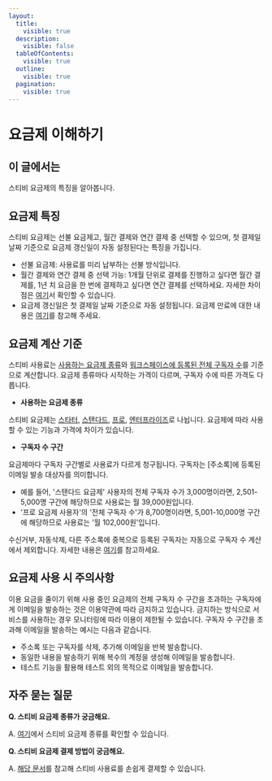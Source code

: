 ```yaml
---
layout:
  title:
    visible: true
  description:
    visible: false
  tableOfContents:
    visible: true
  outline:
    visible: true
  pagination:
    visible: true
---
```


# 요금제 이해하기

## 이 글에서는 <a href="#h_01h9mkm4p47362w0tjqadsntj8" id="h_01h9mkm4p47362w0tjqadsntj8"></a>

스티비 요금제의 특징을 알아봅니다.



## 요금제 특징 <a href="#h_01ha65n09ets1rb1nhjgha0pa6" id="h_01ha65n09ets1rb1nhjgha0pa6"></a>

스티비 요금제는 선불 요금제고, 월간 결제와 연간 결제 중 선택할 수 있으며, 첫 결제일 날짜 기준으로 요금제 갱신일이 자동 설정된다는 특징을 가집니다.

* 선불 요금제: 사용료를 미리 납부하는 선불 방식입니다.
* 월간 결제와 연간 결제 중 선택 가능: 1개월 단위로 결제를 진행하고 싶다면 월간 결제를, 1년 치 요금을 한 번에 결제하고 싶다면 연간 결제를 선택하세요. 자세한 차이점은 [여기](https://help.stibee.com/hc/ko/articles/4756551675535)서 확인할 수 있습니다.
* 요금제 갱신일은 첫 결제일 날짜 기준으로 자동 설정됩니다. 요금제 만료에 대한 내용은 [여기](https://help.stibee.com/hc/ko/articles/4756413095695)를 참고해 주세요.

## 요금제 계산 기준 <a href="#h_01ha65n09e3m8f39hb8adtbgq3" id="h_01ha65n09e3m8f39hb8adtbgq3"></a>

스티비 사용료는 [사용하는 요금제 종류](https://help.stibee.com/hc/ko/articles/4756526887183)와 [워크스페이스에 등록된 전체 구독자 수](https://help.stibee.com/hc/ko/articles/4756496849935)를 기준으로 계산합니다. 요금제 종류마다 시작하는 가격이 다르며, 구독자 수에 따른 가격도 다릅니다.

* **사용하는 요금제 종류**&#x20;

스티비 요금제는 [스타터](https://help.stibee.com/hc/ko/articles/4756526887183#h\_01GJHQ6K6XJHHJ1F60CJZZJ336), [스탠다드](https://help.stibee.com/hc/ko/articles/4756526887183#h\_01GJHQ72PNZ5TYV0SQQEGEK5EA), [프로](https://help.stibee.com/hc/ko/articles/4756526887183#h\_01GJHQ7VEQYDNMK8NJQE87P5B8), [엔터프라이즈](https://help.stibee.com/hc/ko/articles/4756526887183#01H9MKMCZFJZPSVKD48Y0EEQCW)로 나뉩니다. 요금제에 따라 사용할 수 있는 기능과 가격에 차이가 있습니다.&#x20;

* **구독자 수 구간**

요금제마다 구독자 구간별로 사용료가 다르게 청구됩니다. 구독자는 \[주소록]에 등록된 이메일 발송 대상자를 의미합니다.

* 예를 들어, '스탠다드 요금제' 사용자의 전체 구독자 수가 3,000명이라면, 2,501-5,000명 구간에 해당하므로 사용료는 월 39,000원입니다.
* '프로 요금제 사용자'의 '전체 구독자 수'가 8,700명이라면, 5,001-10,000명 구간에 해당하므로 사용료는 '월 102,000원'입니다.

수신거부, 자동삭제, 다른 주소록에 중복으로 등록된 구독자는 자동으로 구독자 수 계산에서 제외합니다. 자세한 내용은 [여기](https://help.stibee.com/hc/ko/articles/4756496849935)를 참고하세요.



## 요금제 사용 시 주의사항 <a href="#h_01hj2h6w3qawbaeyckvshsqyqe" id="h_01hj2h6w3qawbaeyckvshsqyqe"></a>

이용 요금을 줄이기 위해 사용 중인 요금제의 전체 구독자 수 구간을 초과하는 구독자에게 이메일을 발송하는 것은 이용약관에 따라 금지하고 있습니다. 금지하는 방식으로 서비스를 사용하는 경우 모니터링에 따라 이용이 제한될 수 있습니다. 구독자 수 구간을 초과해 이메일을 발송하는 예시는 다음과 같습니다.

* 주소록 또는 구독자를 삭제, 추가해 이메일을 반복 발송합니다.&#x20;
* 동일한 내용을 발송하기 위해 복수의 계정을 생성해 이메일을 발송합니다.&#x20;
* 테스트 기능을 활용해 테스트 외의 목적으로 이메일을 발송합니다.&#x20;



## 자주 묻는 질문 <a href="#h_01ha65rbsd2w5hykyxrfpjsamq" id="h_01ha65rbsd2w5hykyxrfpjsamq"></a>

**Q. 스티비 요금제 종류가 궁금해요.**

A. [여기](https://help.stibee.com/hc/ko/articles/4756526887183)에서 스티비 요금제 종류를 확인할 수 있습니다.

&#x20;

**Q. 스티비 요금제 결제 방법이 궁금해요.**

A. [해당 문서](https://help.stibee.com/hc/ko/articles/4756465544847)를 참고해 스티비 사용료를 손쉽게 결제할 수 있습니다.
